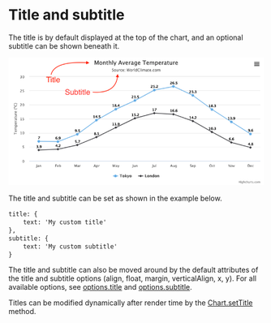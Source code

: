 # Title and subtitle

The title is by default displayed at the top of the chart, and an optional subtitle can be shown beneath it.

![titleandsubtitle.png](titleandsubtitle.png)

The title and subtitle can be set as shown in the example below.

    title: {
        text: 'My custom title'
    },
    subtitle: {
        text: 'My custom subtitle'
    }

The title and subtitle can also be moved around by the default attributes of the title and subtitle options (align, float, margin, verticalAlign, x, y). For all available options, see [options.title](https://api.highcharts.com/highcharts/title) and [options.subtitle](https://api.highcharts.com/highcharts/subtitle).

Titles can be modified dynamically after render time by the [Chart.setTitle](https://api.highcharts.com/class-reference/Highcharts.Chart#setTitle) method.

